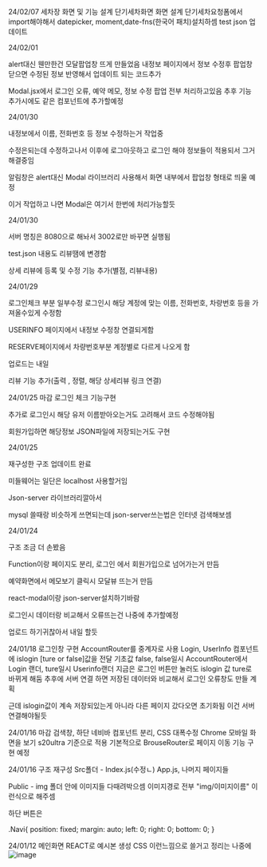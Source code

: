 24/02/07 세차장 화면 및 기능 설계 단기세차화면 화면 설계 단기세차요청폼에서 import해야해서 datepicker, moment,date-fns(한국어 패치)설치하셈 test json 업데이트

24/02/01

alert대신 웬만한건 모달팝업창 뜨게 만들었음 내정보 페이지에서 정보 수정후 팝업창 닫으면 수정된 정보 반영해서 업데이트 되는 코드추가 

Modal.jsx에서 로그인 오류, 예약 메모, 정보 수정 팝업 전부 처리하고있음 추후 기능 추가시에도 같은 컴포넌트에 추가할예정 


24/01/30

내정보에서 이름, 전화번호 등 정보 수정하는거 작업중 

수정은되는데 수정하고나서 이후에 로그아웃하고 로그인 해야 정보들이 적용되서 그거 해결중임 

알림창은 alert대신 Modal 라이브러리 사용해서 화면 내부에서 팝업창 형태로 띄울 예정 

이거 작업하고 나면 Modal은 여기서 한번에 처리가능할듯 


24/01/30

서버 명칭은 8080으로 해놔서 3002로만 바꾸면 실행됨

test.json 내용도 리뷰땜에 변경함

상세 리뷰에 등록 및 수정 기능 추가(별점, 리뷰내용)


24/01/29

로그인체크 부분 일부수정 로그인시 해당 계정에 맞는 이름, 전화번호, 차량번호 등을 가져올수있게 수정함 

USERINFO 페이지에서 내정보 수정창 연결되게함 

RESERVE페이지에서 차량번호부분 계정별로 다르게 나오게 함 

업로드는 내일

리뷰 기능 추가(출력 , 정렬, 해당 상세리뷰 링크 연결)


24/01/25 마감 
로그인 체크 기능구현 

추가로 로그인시 해당 유저 이름받아오는거도 고려해서 코드 수정해야됨 

회원가입하면 해당정보 JSON파일에 저장되는거도 구현

24/01/25

재구성한 구조 업데이트 완료 

미들웨어는 일단은 localhost 사용할거임 

Json-server 라이브러리깔아서

mysql 쓸때랑 비슷하게 쓰면되는데 json-server쓰는법은 인터넷 검색해보셈 

24/01/24

구조 조금 더 손봤음 

Function이랑 페이지도 분리, 로그인 에서 회원가입으로 넘어가는거 만듬

예약화면에서 메모보기 클릭시 모달뷰 뜨는거 만듬 

react-modal이랑 json-server설치하기바람 

로그인시 데이터랑 비교해서 오류뜨는건 나중에 추가할예정 

업로드 하기귀찮아서 내일 할듯











24/01/18
로그인창 구현 AccountRouter를 중계자로 사용 
Login, UserInfo 컴포넌트에 islogin [ture or false]값을 전달 
기초값 false, false일시 AccountRouter에서 Login 랜더, ture일시 Userinfo랜더
지금은 로그인 버튼만 눌러도 islogin 값 ture로 바뀌게 해둠 추후에 서버 연결 하면 
저장된 데이터와 비교해서 로그인 오류창도 만들 계획 

근데 islogin값이 계속 저장되있는게 아니라 다른 페이지 갔다오면 초기화됨 
이건 서버 연결해야될듯


24/01/16 마감 
검색창, 하단 네비바 컴포넌트 분리, CSS 대폭수정
Chrome 모바일 화면을 보기 s20ultra 기준으로 적용 
기본적으로 BrouseRouter로 페이지 이동 기능 구현 예정 




24/01/16
구조 재구성 
Src폴더 - Index.js(수정ㄴ) App.js, 나머지 페이지들 

Public - img 폴더 안에 이미지들 다때려박으셈 이미지경로 전부 "img/이미지이름" 이런식으로 해주셈

하단 버튼은 

.Navi{
    position: fixed;
    margin: auto;
    left: 0;
    right: 0;
    bottom: 0;
}







24/01/12 
메인화면 REACT로 예시본 생성 
CSS 이런느낌으로 쓸거고 정리는 나중에 
![image](https://github.com/Pankgo/CarWasher/assets/147930457/66fe45f8-6a94-4832-a084-550349e67fe3)
